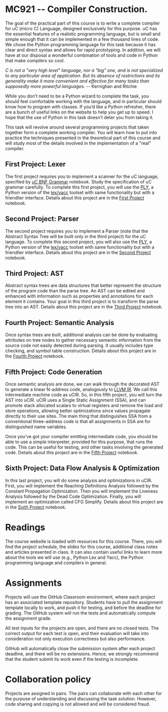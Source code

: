 # MC921 -- Compiler Construction.

The goal of the practical part of this course is to write a complete compiler
for uC (micro C) Language, designed exclusively for this purpose. uC has the
essential features of a realistic programming language, but is small and simple
enough that it can be implemented in a few thousand lines of code. We chose the
Python programming language for this task because it has clear and direct syntax
and allows for rapid prototyping. In addition, we will have at our disposal a
wonderful combination of tools and code in Python that make compilers so cool.

*C is not a "very high level" language, nor a "big" one, and is not specialized
to any particular area of application. But its absence of restrictions and its
generality make it more convenient and effective for many tasks than supposedly
more powerful languages.*
-- Kernighan and Ritchie

While you don’t need to be a Python wizard to complete the task, you should feel
comfortable working with the language, and in particular should know how to
program with classes. If you’d like a Python refresher, there are a bunch of
useful links on the website to help you get up to speed.  I hope that the use of
Python in this task doesn’t deter you from taking it.

This task will revolve around several programming projects that taken together
form a complete working compiler. You will learn how to put into practice the
techniques presented in the theoretical part of this course and will study most
of the details involved in the implementation of a "real" compiler.

## First Project: Lexer

The first project requires you to implement a scanner for the uC language,
specified by [uC BNF Grammar][uC] notebook. Study the specification of uC
grammar carefully. To complete this first project, you will use the [PLY][PLY],
a Python version of the [lex/yacc][lex/yacc] toolset with same functionality but
with a friendlier interface. Details about this project are in the
[First Project][P1] notebook.

## Second Project: Parser

The second project requires you to implement a Parser (note that the Abstract
Syntax Tree will be built only in the third project) for the uC language. To
complete this second project, you will also use the [PLY][PLY], a Python version
of the [lex/yacc][lex/yacc] toolset with same functionality but with a
friendlier interface. Details about this project are in the [Second Project][P2]
notebook.

## Third Project: AST

Abstract syntax trees are data structures that better represent the structure of
the program code than the parse tree. An AST can be edited and enhanced with
information such as properties and annotations for each element it contains.
Your goal in this third project is to transform the parse tree into an AST.
Details about this project are in the [Third Project][P3] notebook.

## Fourth Project: Semantic Analysis

Once syntax trees are built, additional analysis can be done by evaluating
attributes on tree nodes to gather necessary semantic information from the
source code not easily detected during parsing. It usually includes type
checking, and symbol table construction. Details about this project are in the
[Fourth Project][P4] notebook.

## Fifth Project: Code Generation

Once semantic analysis are done, we can walk through the decorated AST to
generate a linear N-address code, analogously to [LLVM IR][IR]. We call this
intermediate machine code as uCIR. So, in this fifth project, you will turn the
AST into uCIR. uCIR uses a Single Static Assignment (SSA), and can promote stack
allocated scalars to virtual registers and remove the load and store operations,
allowing better optimizations since values propagate directly to their use
sites.  The main thing that distinguishes SSA from a conventional three-address
code is that all assignments in SSA are for distinguished name variables.

Once you've got your compiler emitting intermediate code, you should be able to
use a simple interpreter, provided for this purpose, that runs the code. This
can be useful for testing, and other tasks involving the generated code. Details
about this project are in the [Fifth Project][P5] notebook.

## Sixth Project: Data Flow Analysis & Optimization

In this last project, you will do some analysis and optimizations in uCIR.
First, you will implement the Reaching Definitions Analysis followed by the
Constant Propagation Optimization. Then you will implement the Liveness Analysis
followed by the Dead Code Optimization. Finally, you will implement an
optimization called CFG Simplify. Details about this project are in the
[Sixth Project][P6] notebook.

# Readings

The course website is loaded with resources for this course. There, you will
find the project schedule, the slides for this course, additional class notes
and articles presented in class. It can also contain useful links to learn more
about the tools we will use (e.g., Python Lex and Yacc), the Python programming
language and compilers in general.

# Assignments

Projects  will use the GitHub Classroom environment, where each project has an
associated template repository. Students have to pull the assignment template
locally to work, and push it for testing, and before the deadline for grading.
The GitHub system will run the tests and automatically compute the assignment
grade.

All test inputs for the projects  are open, and there are no closed tests. The
correct output for each test is open, and their evaluation will take into
consideration not only execution correctness but also performance.

GitHub will automatically close the submission system after each project
deadline, and there will be no extensions. Hence, we strongly recommend that the
student submit its work even if the testing is incomplete.

# Collaboration policy

Projects are assigned in pairs. The pairs can collaborate with each other for
the purpose of understanding and discussing the task solution. However, code
sharing and copying is not allowed and will be considered fraud.


[P1]: ./P1-Lexer.ipynb
[P2]: ./P2-Parser.ipynb
[P3]: ./P3-AST.ipynb
[P4]: ./P4-Semantic.ipynb
[P5]: ./P5-CodeGeneration.ipynb
[P6]: ./P6-Dataflow.ipynb
[uC]: ./doc/uC_Grammar.ipynb
[PLY]: http://www.dabeaz.com/ply/
[lex/yacc]: http://dinosaur.compilertools.net/
[IR]: https://llvm.org/docs/index.html
